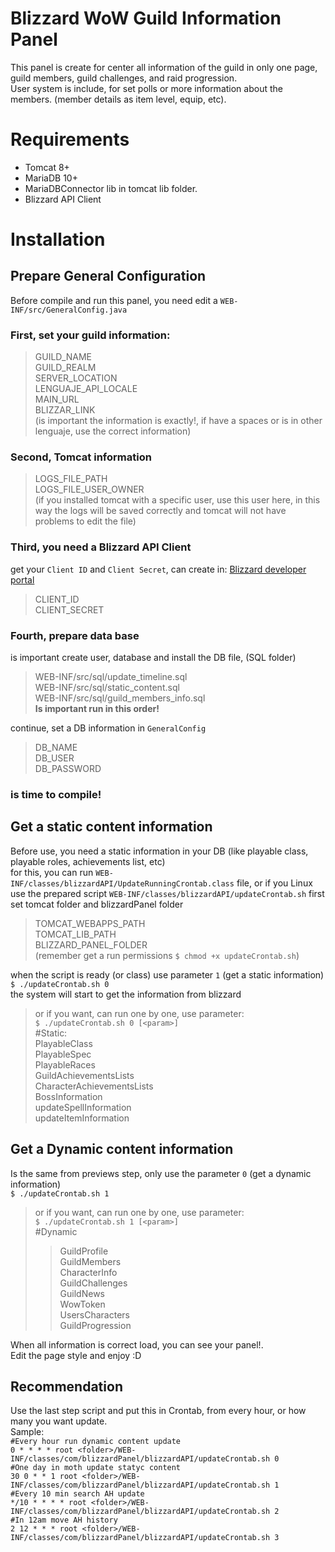 <h1 id="blizzard-wow-guild-information-panel">Blizzard WoW Guild Information Panel</h1>
<p>This panel is create for center all information of the guild in only one page, guild members, guild challenges, and raid progression.<br>
User system is include, for set polls or more information about the members. (member details as item level, equip, etc).</p>
<h1 id="requirements">Requirements</h1>
<ul>
<li>Tomcat 8+</li>
<li>MariaDB 10+</li>
<li>MariaDBConnector lib in tomcat lib folder.</li>
<li>Blizzard API Client</li>
</ul>
<h1 id="installation">Installation</h1>
<h2 id="prepare-general-configuration">Prepare General Configuration</h2>
<p>Before compile and run this panel, you need edit a <code>WEB-INF/src/GeneralConfig.java</code></p>
<h3 id="first-set-your-guild-information">First, set your guild information:</h3>
<blockquote>
<p>GUILD_NAME<br>
GUILD_REALM<br>
SERVER_LOCATION<br>
LENGUAJE_API_LOCALE<br>
MAIN_URL<br>
BLIZZAR_LINK<br>
(is important the information is exactly!, if have a spaces or is in other lenguaje, use the correct information)</p>
</blockquote>
<h3 id="second-tomcat-information">Second, Tomcat information</h3>
<blockquote>
<p>LOGS_FILE_PATH<br>
LOGS_FILE_USER_OWNER<br>
(if you installed tomcat with a specific user, use this user here, in this way the logs will be saved correctly and tomcat will not have problems to edit the file)</p>
</blockquote>
<h3 id="third-you-need-a-blizzard-api-client">Third, you need a Blizzard API Client</h3>
<p>get your <code>Client ID</code> and <code>Client Secret</code>, can create in: <a href="https://develop.battle.net/access/clients">Blizzard developer portal</a></p>
<blockquote>
<p>CLIENT_ID<br>
CLIENT_SECRET</p>
</blockquote>
<h3 id="fourth-prepare-data-base">Fourth, prepare data base</h3>
<p>is important create user, database and install the DB file, (SQL folder)</p>
<blockquote>
<p>WEB-INF/src/sql/update_timeline.sql<br>
WEB-INF/src/sql/static_content.sql<br>
WEB-INF/src/sql/guild_members_info.sql<br>
<strong>Is important run in this order!</strong></p>
</blockquote>
<p>continue, set a DB information in <code>GeneralConfig</code></p>
<blockquote>
<p>DB_NAME<br>
DB_USER<br>
DB_PASSWORD</p>
</blockquote>
<h3 id="is-time-to-compile">is time to compile!</h3>
<h2 id="get-a-static-content-information">Get a static content information</h2>
<p>Before use, you need a static information in your DB (like playable class, playable roles, achievements list, etc)<br>
for this, you can run <code>WEB-INF/classes/blizzardAPI/UpdateRunningCrontab.class</code> file, or if you Linux use the prepared script <code>WEB-INF/classes/blizzardAPI/updateCrontab.sh</code> first set tomcat folder and blizzardPanel folder</p>
<blockquote>
<p>TOMCAT_WEBAPPS_PATH<br>
TOMCAT_LIB_PATH<br>
BLIZZARD_PANEL_FOLDER<br>
(remember get a run permissions <code>$ chmod +x updateCrontab.sh</code>)</p>
</blockquote>
<p>when the script is ready (or class) use parameter <code>1</code> (get a static information)<br>
<code>$ ./updateCrontab.sh 0</code><br>
the system will start to get the information from blizzard</p>
<blockquote>
<p>or if you want, can run one by one, use parameter:<br>
<code>$ ./updateCrontab.sh 0 [&lt;param&gt;]</code><br>
#Static:<br>
PlayableClass<br>
PlayableSpec<br>
PlayableRaces<br>
GuildAchievementsLists<br>
CharacterAchievementsLists<br>
BossInformation<br>
updateSpellInformation<br>
updateItemInformation</p>
</blockquote>
<h2 id="get-a-dynamic-content-information">Get a Dynamic content information</h2>
<p>Is the same from previews step, only use the parameter <code>0</code> (get a dynamic information)<br>
<code>$ ./updateCrontab.sh 1</code></p>
<blockquote>
<p>or if you want, can run one by one, use parameter:<br>
<code>$ ./updateCrontab.sh 1 [&lt;param&gt;]</code><br>
#Dynamic</p>
<blockquote>
<p>GuildProfile<br>
GuildMembers<br>
CharacterInfo<br>
GuildChallenges<br>
GuildNews<br>
WowToken<br>
UsersCharacters<br>
GuildProgression</p>
</blockquote>
</blockquote>
<p>When all information is correct load, you can see your panel!.<br>
Edit the page style and enjoy :D</p>
<h2 id="recommendation">Recommendation</h2>
<p>Use the last step script and put this in Crontab, from every hour, or how many you want update.<br>
Sample:<br>
<code>#Every hour run dynamic content update</code><br>
<code>0 * * * * root &lt;folder&gt;/WEB-INF/classes/com/blizzardPanel/blizzardAPI/updateCrontab.sh 0</code><br>
<code>#One day in moth update statyc content</code><br>
<code>30 0 * * 1 root &lt;folder&gt;/WEB-INF/classes/com/blizzardPanel/blizzardAPI/updateCrontab.sh 1</code><br>
<code>#Every 10 min search AH update</code><br>
<code>*/10 * * * * root &lt;folder&gt;/WEB-INF/classes/com/blizzardPanel/blizzardAPI/updateCrontab.sh 2</code><br>
<code>#In 12am move AH history</code><br>
<code>2 12 * * * root &lt;folder&gt;/WEB-INF/classes/com/blizzardPanel/blizzardAPI/updateCrontab.sh 3</code></p>

